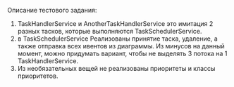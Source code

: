 Описание тестового задания:
1. TaskHandlerService и AnotherTaskHandlerService это имитация 2 разных тасков, которые выполняются TaskSchedulerService.
2. в TaskSchedulerService Реализованы принятие таска, удаление, а также отправка всех ивентов из диаграммы. Из минусов на данный момент, можно придумать вариант, чтобы не выделять 3 потока на 1 TaskHandlerService.
3. Из необязательных вещей не реализованы приоритеты и классы приоритетов.
